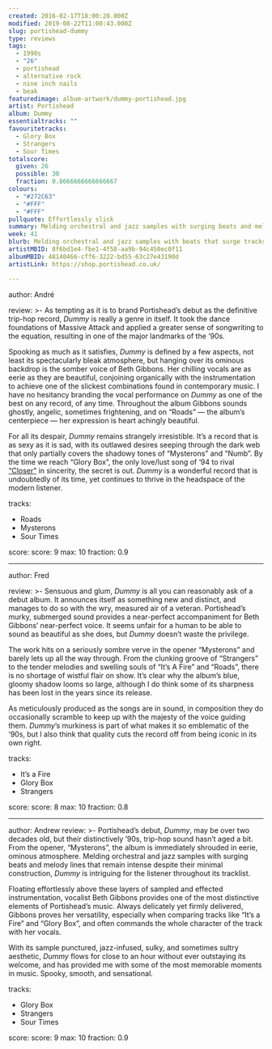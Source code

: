 ```yaml
---
created: 2016-02-17T18:00:28.000Z
modified: 2019-08-22T11:00:43.000Z
slug: portishead-dummy
type: reviews
tags:
  - 1990s
  - "26"
  - portishead
  - alternative rock
  - nine inch nails
  - beak
featuredimage: album-artwork/dummy-portishead.jpg
artist: Portishead
album: Dummy
essentialtracks: ""
favouritetracks:
  - Glory Box
  - Strangers
  - Sour Times
totalscore:
  given: 26
  possible: 30
  fraction: 0.8666666666666667
colours:
  - "#272C63"
  - "#FFF"
  - "#FFF"
pullquote: Effortlessly slick
summary: Melding orchestral and jazz samples with surging beats and melody lines that remain intense despite their minimal construction, *Dummy* is intriguing for the listener throughout its tracklist.
week: 41
blurb: Melding orchestral and jazz samples with beats that surge tracks forward, Dummy remains intriguing for the listener throughout. An iconic album.
artistMBID: 8f6bd1e4-fbe1-4f50-aa9b-94c450ec0f11
albumMBID: 48140466-cff6-3222-bd55-63c27e43190d
artistLink: https://shop.portishead.co.uk/

---
```


author: André

review: >-
  As tempting as it is to brand Portishead’s debut as the definitive trip-hop record, *Dummy* is really a genre in itself. It took the dance foundations of Massive Attack and applied a greater sense of songwriting to the equation, resulting in one of the major landmarks of the ’90s. 
  
  Spooking as much as it satisfies, *Dummy* is defined by a few aspects, not least its spectacularly bleak atmosphere, but hanging over its ominous backdrop is the somber voice of Beth Gibbons. Her chilling vocals are as eerie as they are beautiful, conjoining organically with the instrumentation to achieve one of the slickest combinations found in contemporary music. I have no hesitancy branding the vocal performance on *Dummy* as one of the best on any record, of any time. Throughout the album Gibbons sounds ghostly, angelic, sometimes frightening, and on “Roads” — the album’s centerpiece — her expression is heart achingly beautiful. 
  
  For all its despair, *Dummy* remains strangely irresistible. It’s a record that is as sexy as it is sad, with its outlawed desires seeping through the dark web that only partially covers the shadowy tones of “Mysterons” and “Numb”. By the time we reach “Glory Box”, the only love/lust song of ‘94 to rival [“Closer”](/reviews/nine-inch-nails-the-downward-spiral/) in sincerity, the secret is out. *Dummy* is a wonderful record that is undoubtedly of its time, yet continues to thrive in the headspace of the modern listener.

tracks:
  - Roads
  - ­Mysterons
  - ­Sour Times

score:
  score: 9
  max: 10
  fraction: 0.9

---
author: Fred

review: >-
  Sensuous and glum, *Dummy* is all you can reasonably ask of a debut album. It announces itself as something new and distinct, and manages to do so with the wry, measured air of a veteran. Portishead’s murky, submerged sound provides a near-perfect accompaniment for Beth Gibbons’ near-perfect voice. It seems unfair for a human to be able to sound as beautiful as she does, but *Dummy* doesn’t waste the privilege. 
  
  The work hits on a seriously sombre verve in the opener “Mysterons” and barely lets up all the way through. From the clunking groove of “Strangers” to the tender melodies and swelling souls of “It’s A Fire” and “Roads”, there is no shortage of wistful flair on show. It’s clear why the album’s blue, gloomy shadow looms so large, although I do think some of its sharpness has been lost in the years since its release. 
  
  As meticulously produced as the songs are in sound, in composition they do occasionally scramble to keep up with the majesty of the voice guiding them. *Dummy*’s murkiness is part of what makes it so emblematic of the ‘90s, but I also think that quality cuts the record off from being iconic in its own right.

tracks:
  - It’s a Fire
  - ­Glory Box
  - ­Strangers

score:
  score: 8
  max: 10
  fraction: 0.8

---
author: Andrew
review: >-
  Portishead’s debut, *Dummy*, may be over two decades old, but their distinctively ’90s, trip-hop sound hasn’t aged a bit. From the opener, “Mysterons”, the album is immediately shrouded in eerie, ominous atmosphere. Melding orchestral and jazz samples with surging beats and melody lines that remain intense despite their minimal construction, *Dummy* is intriguing for the listener throughout its tracklist. 
  
  Floating effortlessly above these layers of sampled and effected instrumentation, vocalist Beth Gibbons provides one of the most distinctive elements of Portishead’s music. Always delicately yet firmly delivered, Gibbons proves her versatility, especially when comparing tracks like “It’s a Fire” and “Glory Box”, and often commands the whole character of the track with her vocals. 
  
  With its sample punctured, jazz-infused, sulky, and sometimes sultry aesthetic, *Dummy* flows for close to an hour without ever outstaying its welcome, and has provided me with some of the most memorable moments in music. Spooky, smooth, and sensational.

tracks:
  - Glory Box
  - ­Strangers
  - ­Sour Times

score:
  score: 9
  max: 10
  fraction: 0.9
